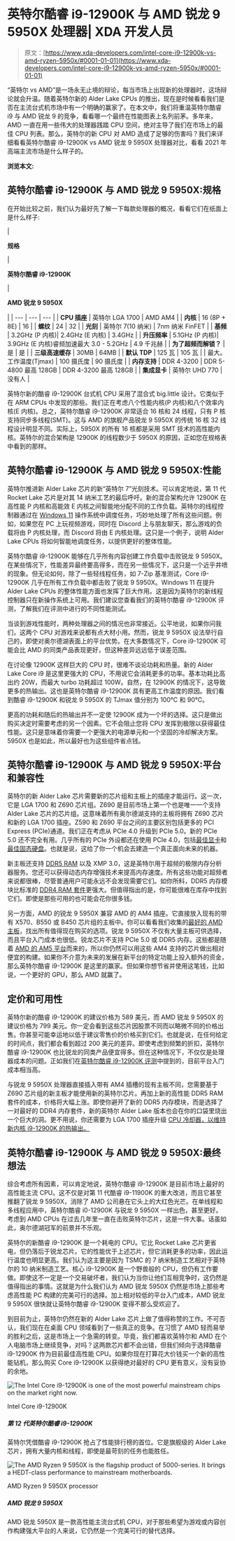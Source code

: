 # 英特尔酷睿 i9-12900K 与 AMD 锐龙 9 5950X 处理器| XDA 开发人员

> 原文：[https://www.xda-developers.com/intel-core-i9-12900k-vs-amd-ryzen-5950x/#0001-01-01](https://www.xda-developers.com/intel-core-i9-12900k-vs-amd-ryzen-5950x/#0001-01-01)

“英特尔 vs AMD”是一场永无止境的辩论，每当市场上出现新的处理器时，这场辩论就会升温。随着英特尔新的 Alder Lake CPUs 的推出，现在是时候看看我们是否在主流台式机市场中有一个明确的赢家了。在本文中，我们将重温英特尔酷睿 i9 与 AMD 锐龙 9 的竞争，看看哪一个最终在性能图表上名列前茅。多年来，AMD 一直在用一些伟大的处理器践踏 CPU 空间，绝对主导了我们在市场上的最佳 CPU 列表。那么，英特尔的新 CPU 对 AMD 造成了足够的伤害吗？我们来详细看看英特尔酷睿 i9-12900K vs AMD 锐龙 9 5950X 处理器对比，看看 2021 年高端主流市场是什么样子的。

**浏览本文:**

## 英特尔酷睿 i9-12900K 与 AMD 锐龙 9 5950X:规格

在开始比较之前，我们认为最好先了解一下每款处理器的概况，看看它们在纸面上是什么样子:

| 

**规格**

 | 

**英特尔酷睿 i9-12900K**

 | 

**AMD 锐龙 9 5950X**

 |
| --- | --- | --- |
| **CPU 插座** | 英特尔 LGA 1700 | AMD AM4 |
| **内核** | 16 (8P + 8E) | 16 |
| **螺纹** | 24 | 32 |
| **光刻** | 英特尔 7(10 纳米) | 7nm 纳米 FinFET |
| **基频** | 3.2GHz (P 内核)&#124; 2.4GHz (E 内核) | 3.4GHz |
| **升压频率** | 5.1GHz (P 内核)&#124; 3.9GHz (E 内核)睿频加速最大 3.0 - 5.2GHz | 4.9 千兆赫 |
| **为了超频而解锁？** | 是 | 是 |
| **三级高速缓存** | 30MB | 64MB |
| **默认 TDP** | 125 瓦 | 105 瓦 |
| 最大。工作温度(Tjmax) | 100 摄氏度 | 90 摄氏度 |
| **内存支持** | DDR 4-3200 &#124; DDR 5-4800 最高 128GB | DDR 4-3200 最高 128GB |
| **集成显卡** | 英特尔 UHD 770 | 没有人 |

英特尔新的酷睿 i9-12900K 台式机 CPU 采用了混合式 big.little 设计。它类似于在 ARM CPUs 中发现的那些。我们正在考虑八个性能内核(P 内核)和八个效率内核(E 内核)。总之，英特尔酷睿 i9-12900K 非常适合 16 核和 24 线程，只有 P 核支持同步多线程(SMT)。这与 AMD 的旗舰产品锐龙 9 5950X 的传统 16 核 32 线程设计明显不同。实际上，5950X 的所有 16 核都是采用 SMT 技术的高性能内核。英特尔的混合架构是 12900K 的线程数少于 5950X 的原因，正如您在规格表中看到的那样。

## 英特尔酷睿 i9-12900K 与 AMD 锐龙 9 5950X:性能

英特尔推进新 Alder Lake 芯片的新“英特尔 7”光刻技术。可以肯定地说，第 11 代 Rocket Lake 芯片是对其 14 纳米工艺的最后呼吁。新的混合架构允许 12900K 在高性能 P 内核和高能效 E 内核之间智能地分配不同的工作负载。英特尔的线程控制器通过在 [Windows 11](https://www.xda-developers.com/windows-11/) 操作系统中调度任务，巧妙地处理了所有这些问题。例如，如果您在 PC 上玩视频游戏，同时在 Discord 上与朋友聊天，那么游戏的负载将由 P 内核处理，而 Discord 将由 E 内核处理。这只是一个例子，说明 Alder Lake CPUs 将如何智能地调度任务，以提供更好的整体性能。

英特尔酷睿 i9-12900K 能够在几乎所有内容创建工作负载中击败锐龙 9 5950X。在某些情况下，性能差异最终要高得多，而在另一些情况下，这只是一个近乎井喷的现象。但无论如何，除了一些轻线程任务，如 7-Zip 基准测试，Core i9-12900K 几乎在所有工作负载中都击败了锐龙 9 5950X。Windows 11 在提升 Alder Lake CPUs 的整体性能方面也发挥了巨大作用。这是因为英特尔的新线程控制器只在新操作系统上可用。我们建议您查看我们的英特尔酷睿 i9-12900K 评测，了解我们在评测中进行的不同性能测试。

当谈到游戏性能时，两种处理器之间的情况也非常接近。公平地说，如果你问我们，这两个 CPU 对游戏来说都有点大材小用。然而，锐龙 9 5950X 设法举行自己的，即使对奥尔德湖表面上的平台优势。在大多数情况下，Core i9-12900K 可能会比 AMD 的同类产品表现更好，但这种差异远远低于误差范围。

在讨论像 12900K 这样巨大的 CPU 时，很难不谈论功耗和热量。新的 Alder Lake Core i9 是这里更强大的 CPU，不用说它会消耗更多的功率。基本功耗比高出约 20W，而最大 turbo 功耗超过 100W。自然，在 12900K 的情况下，这导致更多的热输出。这也是英特尔酷睿 i9-12900K 具有更高工作温度的原因。我们看到酷睿 i9-12900K 和锐龙 9 5950X 的 TJmax 值分别为 100°C 和 90°C。

更高的功耗和随后的热输出并不一定使 12900K 成为一个坏的选择。这只是做出购买决定时需要考虑的另一个因素。它不会阻止您将 CPU 发挥到极限以获得最佳性能。这只是意味着你需要一个更强大的电源单元和一个坚固的冷却解决方案。5950X 也是如此，所以最好也为这些组件省点钱。

## 英特尔酷睿 i9-12900K 与 AMD 锐龙 9 5950X:平台和兼容性

英特尔的新 Alder Lake 芯片需要新的芯片组和主板上的插座才能运行。这一次，它是 LGA 1700 和 Z690 芯片组。Z690 是目前市场上第一个也是唯一一个支持 Alder Lake 芯片的芯片组。这意味着所有奥尔德湖支持的主板将拥有 Z690 芯片和新的 LGA 1700 插座。Z590 和 Z690 平台之间的主要区别包括更多的 PCI Express (PCIe)通道。我们正在考虑从 PCIe 4.0 升级到 PCIe 5.0。新的 PCIe 5.0 还不完全有用。几乎所有的 PCIe 外设都还在使用 PCIe 4.0，包括[最佳显卡](https://www.xda-developers.com/these-are-the-best-graphics-cards-you-can-buy-nvidia-geforce-rtx-3080-amd-radeon-rx-6800-xt-and-more/)和[最佳固态硬盘](https://www.xda-developers.com/best-m-2-ssd/)。也就是说，这给了你一个机会去建造一个真正面向未来的机器。

新主板还支持 [DDR5 RAM](https://www.xda-developers.com/best-ddr5-ram/) 以及 XMP 3.0，这是英特尔用于超频的极限内存分析器服务。您还可以获得动态内存增强技术来提高内存速度。所有这些功能对超频者来说都很棒，尽管普通用户可能永远不会发现需要它们。如你所料，DDR5 内存模块比标准的 [DDR4 RAM 套件](https://www.xda-developers.com/best-ddr4-ram/)更强大。但值得指出的是，你可能很难在库存中找到它们。即使是那些可用的也可能会花你很多钱。

另一方面，AMD 的锐龙 9 5950X 兼容 AMD 的 AM4 插座。它直接放入现有的带有 X570、B550 或 B450 芯片组的主板中。你可以看看我们收集的[最好的 AMD 主板](https://www.xda-developers.com/best-motherboard-amd/)，找出所有值得现在购买的选项。锐龙 9 5950X 不仅有大量主板可供选择，而且平台入门成本也很低。锐龙芯片不支持 PCIe 5.0 或 DDR5 内存。这些都是随着 [AMD 的 AM5 平台](https://www.xda-developers.com/amds-am5-platform-will-launch-in-2022-with-support-for-ddr5-and-pcie-5-0/)而来的，所以你仍然可以用这些 AM4 支持的芯片做出相对便宜的构建。如果你不介意为未来的发展在新平台的特定功能上投入额外的资金，那么英特尔酷睿 i9-12900K 是这里的赢家。但如果你想节省并使用这笔钱，比如说，一个更好的 GPU，那么 AMD 就赢了。

## 定价和可用性

英特尔新的酷睿 i9-12900K 的建议价格为 589 美元，而 AMD 锐龙 9 5950X 的建议价格为 799 美元。你一定会看到这些芯片因股票不同而以略微不同的价格出售。你甚至可能幸运地以低于建议零售价的价格买到它们。也就是说，在任何给定的时间点，我们都会看到超过 200 美元的差异。即使考虑到频繁的折扣，英特尔酷睿 i9-12900K 也比锐龙的同类产品便宜得多。但在这种情况下，不仅仅是处理器成本的问题。正如我们在[英特尔酷睿 i9-12900K 评测](https://www.xda-developers.com/intel-alder-lake-review/)中提到的，目前平台入门成本相当高。

与锐龙 9 5950X 处理器直接插入带有 AM4 插槽的现有主板不同，您需要基于 Z690 芯片组的新主板才能使用新的英特尔芯片。再加上新的高性能 DDR5 RAM 套件的成本，价格将大幅上涨。即使你避开了新的 DDR5 内存模块，而是选择了一对最好的 DDR4 内存套件，新的英特尔 Alder Lake 版本也会在你的口袋里烧出一个巨大的洞。更不用说，你还需要为 LGA 1700 插座升级 [CPU 冷却器，以维持新内核 i9-12900K 的热输出。](https://www.xda-developers.com/cpu-coolers-socket-lga-1700/)

## 英特尔酷睿 i9-12900K 与 AMD 锐龙 9 5950X:最终想法

综合考虑所有因素，可以肯定地说，英特尔酷睿 i9-12900K 是目前市场上最好的高性能主流 CPU。这不仅是对第 11 代酷睿 i9-11900K 的重大改进，而且它甚至推翻了锐龙 9 5950X，消除了 AMD 公司悬在它头上的大红色光芒。在单线程和多线程应用中，英特尔酷睿 i0-12900K 与锐龙 9 5950X 一样出色，甚至更好。考虑到 AMD CPUs 在过去几年里一直在击败英特尔芯片，这是一件大事。话虽如此，奥尔德湖冠军的前景并不乐观。

英特尔的新酷睿 i9-12900K 是一个耗电的 CPU。它比 Rocket Lake 芯片更省电，但仍落后于锐龙芯片。它的性能优于上述芯片，但它消耗更多的功率，因此运行温度也明显更高。我们认为这主要是因为 TSMC 的 7 纳米制造工艺相对于英特尔的 10 纳米制造工艺。核心 i9-12900K 是一个野兽般的 CPU，但仍有工作要做。即使这不一定是一个交易破坏者，我们认为当你让他们互相竞争时，这仍然是值得指出的事情。这就是为什么我们认为 AMD 锐龙 5950X 仍然是市场上那些考虑高性能 PC 构建的完美可行的选择。加上相对较低的平台入门成本，AMD 锐龙 9 5950X 很快就让英特尔酷睿 i9-12900K 变得不那么受欢迎了。

到目前为止，英特尔仍然在新的 Alder Lake 芯片上做了值得称赞的工作。不可否认，我们现在在桌面 CPU 领域看到了一些真正的竞争。在习惯了 AMD 轻而易举的胜利之后，这是市场上一个急需的转变。毕竟，我们都喜欢英特尔和 AMD 在个人电脑市场上继续竞争，对吗？这两款芯片都不会出错，但我们倾向于选择酷睿 i9-12900K 作为目前最佳高性能 CPU。如果你现在打算花大价钱买一个新的高性能钻机，那么购买 Core i9-12900K 以获得绝对最好的 CPU 更有意义，没有妥协的余地。

 <picture>![The Intel Core i9-12900K is one of the most powerful mainstream chips on the market right now.](../Images/918ca892f204192d0ce9d3c603d2e94b.png)</picture> 

Intel Core i9-12900K

##### 第 12 代英特尔酷睿 i9-12900K

英特尔凭借酷睿 i9-12900K 抢占了性能排行榜的首位。它是旗舰级的 Alder Lake 芯片，拥有大量内核和线程，即使是最苛刻的任务也能胜任。

 <picture>![The AMD Ryzen 9 5950X is the flagship product of 5000-series. It brings a HEDT-class performance to mainstream motherboards.](../Images/7dc6d2a2274ef64025b2e0addfddb296.png)</picture> 

AMD Ryzen 9 5950X processor

##### AMD 锐龙 9 5950X

AMD 锐龙 5950X 是一款高性能主流台式机 CPU，对于那些希望为游戏或内容创作构建强大平台的人来说，它仍然是一个完美可行的替代选择。